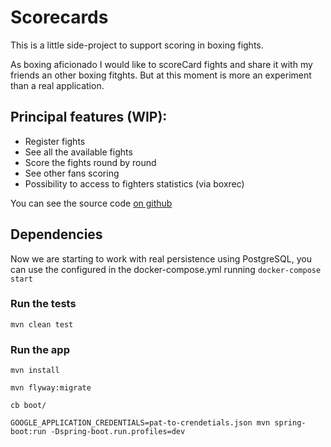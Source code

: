 # Scorecards

This is a little side-project to support scoring in boxing fights.

As boxing aficionado I would like to scoreCard fights and share it with my friends an other boxing fitghts. But at this moment is more an experiment than a real application.

## Principal features (WIP):
- Register fights
- See all the available fights
- Score the fights round by round
- See other fans scoring
- Possibility to access to fighters statistics (via boxrec)

You can see the source code [on github](https://github.com/danilat/scorecards)

## Dependencies

Now we are starting to work with real persistence using PostgreSQL, you can use the configured in the docker-compose.yml running `docker-compose start`

### Run the tests

`mvn clean test`

### Run the app

`mvn install`

`mvn flyway:migrate`

`cb boot/`

`GOOGLE_APPLICATION_CREDENTIALS=pat-to-crendetials.json mvn spring-boot:run -Dspring-boot.run.profiles=dev`